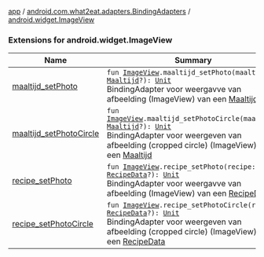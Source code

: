 [app](../../index.md) / [android.com.what2eat.adapters.BindingAdapters](../index.md) / [android.widget.ImageView](./index.md)

### Extensions for android.widget.ImageView

| Name | Summary |
|---|---|
| [maaltijd_setPhoto](maaltijd_set-photo.md) | `fun `[`ImageView`](https://developer.android.com/reference/android/widget/ImageView.html)`.maaltijd_setPhoto(maaltijd: `[`Maaltijd`](../../android.com.what2eat.model/-maaltijd/index.md)`?): `[`Unit`](https://kotlinlang.org/api/latest/jvm/stdlib/kotlin/-unit/index.html)<br>BindingAdapter voor weergavve van afbeelding (ImageView) van een [Maaltijd](../../android.com.what2eat.model/-maaltijd/index.md) |
| [maaltijd_setPhotoCircle](maaltijd_set-photo-circle.md) | `fun `[`ImageView`](https://developer.android.com/reference/android/widget/ImageView.html)`.maaltijd_setPhotoCircle(maaltijd: `[`Maaltijd`](../../android.com.what2eat.model/-maaltijd/index.md)`?): `[`Unit`](https://kotlinlang.org/api/latest/jvm/stdlib/kotlin/-unit/index.html)<br>BindingAdapter voor weergeven van afbeelding (cropped circle) (ImageView) van een [Maaltijd](../../android.com.what2eat.model/-maaltijd/index.md) |
| [recipe_setPhoto](recipe_set-photo.md) | `fun `[`ImageView`](https://developer.android.com/reference/android/widget/ImageView.html)`.recipe_setPhoto(recipe: `[`RecipeData`](../../android.com.what2eat.network/-recipe-data/index.md)`?): `[`Unit`](https://kotlinlang.org/api/latest/jvm/stdlib/kotlin/-unit/index.html)<br>BindingAdapter voor weergavve van afbeelding (ImageView) van een [RecipeData](../../android.com.what2eat.network/-recipe-data/index.md) |
| [recipe_setPhotoCircle](recipe_set-photo-circle.md) | `fun `[`ImageView`](https://developer.android.com/reference/android/widget/ImageView.html)`.recipe_setPhotoCircle(recipe: `[`RecipeData`](../../android.com.what2eat.network/-recipe-data/index.md)`?): `[`Unit`](https://kotlinlang.org/api/latest/jvm/stdlib/kotlin/-unit/index.html)<br>BindingAdapter voor weergeven van afbeelding (cropped circle) (ImageView) van een [RecipeData](../../android.com.what2eat.network/-recipe-data/index.md) |

